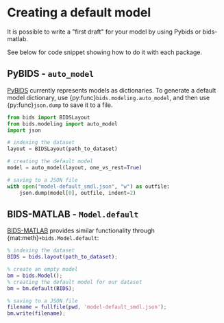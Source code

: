 # Creating a default model

It is possible to write a "first draft" for your model by using Pybids or
bids-matlab.

See below for code snippet showing how to do it with each package.

## PyBIDS - `auto_model`

[PyBIDS](https://github.com/bids-standard/pybids) currently represents
models as dictionaries.
To generate a default model dictionary, use {py:func}`bids.modeling.auto_model`,
and then use {py:func}`json.dump` to save it to a file.

```python
from bids import BIDSLayout
from bids.modeling import auto_model
import json

# indexing the dataset
layout = BIDSLayout(path_to_dataset)

# creating the default model
model = auto_model(layout, one_vs_rest=True)

# saving to a JSON file
with open("model-default_smdl.json", "w") as outfile:
    json.dump(model[0], outfile, indent=2)
```

## BIDS-MATLAB - `Model.default`

[BIDS-MATLAB](https://github.com/bids-standard/bids-matlab) provides
similar functionality through {mat:meth}`+bids.Model.default`:

```matlab
% indexing the dataset
BIDS = bids.layout(path_to_dataset);

% create an empty model
bm = bids.Model();
% creating the default model for our dataset
bm = bm.default(BIDS);

% saving to a JSON file
filename = fullfile(pwd, 'model-default_smdl.json');
bm.write(filename);
```
